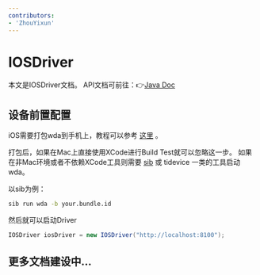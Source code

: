 ```yaml
---
contributors:
- 'ZhouYixun'
---
```


# IOSDriver

本文是IOSDriver文档。 API文档可前往：👉[Java Doc](https://s01.oss.sonatype.org/service/local/repositories/releases/archive/io/github/soniccloudorg/sonic-driver-core/1.1.27/sonic-driver-core-1.1.27-javadoc.jar/!/index.html)

## 设备前置配置

iOS需要打包wda到手机上，教程可以参考 [这里](https://sonic-cloud.cn/deploy/ios-deploy.html) 。

打包后，如果在Mac上直接使用XCode进行Build Test就可以忽略这一步。
如果在非Mac环境或者不依赖XCode工具则需要 [sib](https://sonic-cloud.cn/sib/re-sib.html) 或 tidevice 一类的工具启动wda。

以sib为例：
```bash
sib run wda -b your.bundle.id
```
然后就可以启动Driver
```java
IOSDriver iosDriver = new IOSDriver("http://localhost:8100");
```

## 更多文档建设中...


